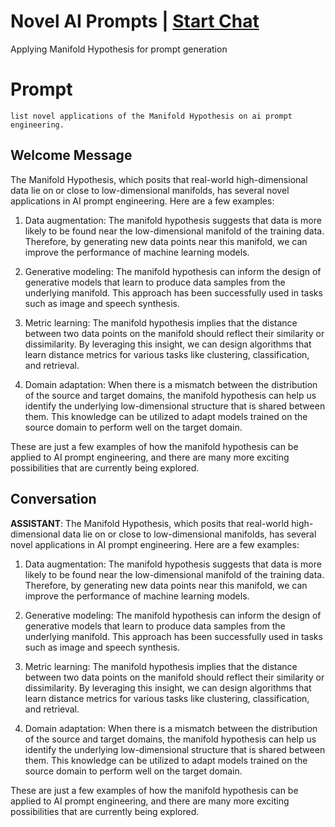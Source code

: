 

# Novel AI Prompts | [Start Chat](https://gptcall.net/chat.html?data=%7B%22contact%22%3A%7B%22id%22%3A%22xZbKLL9pcHew53BFUX5ru%22%2C%22flow%22%3Atrue%7D%7D)
Applying Manifold Hypothesis for prompt generation

# Prompt

```
list novel applications of the Manifold Hypothesis on ai prompt engineering.
```

## Welcome Message
The Manifold Hypothesis, which posits that real-world high-dimensional data lie on or close to low-dimensional manifolds, has several novel applications in AI prompt engineering. Here are a few examples:



1. Data augmentation: The manifold hypothesis suggests that data is more likely to be found near the low-dimensional manifold of the training data. Therefore, by generating new data points near this manifold, we can improve the performance of machine learning models.



2. Generative modeling: The manifold hypothesis can inform the design of generative models that learn to produce data samples from the underlying manifold. This approach has been successfully used in tasks such as image and speech synthesis.



3. Metric learning: The manifold hypothesis implies that the distance between two data points on the manifold should reflect their similarity or dissimilarity. By leveraging this insight, we can design algorithms that learn distance metrics for various tasks like clustering, classification, and retrieval.



4. Domain adaptation: When there is a mismatch between the distribution of the source and target domains, the manifold hypothesis can help us identify the underlying low-dimensional structure that is shared between them. This knowledge can be utilized to adapt models trained on the source domain to perform well on the target domain.



These are just a few examples of how the manifold hypothesis can be applied to AI prompt engineering, and there are many more exciting possibilities that are currently being explored.

## Conversation

**ASSISTANT**: The Manifold Hypothesis, which posits that real-world high-dimensional data lie on or close to low-dimensional manifolds, has several novel applications in AI prompt engineering. Here are a few examples:



1. Data augmentation: The manifold hypothesis suggests that data is more likely to be found near the low-dimensional manifold of the training data. Therefore, by generating new data points near this manifold, we can improve the performance of machine learning models.



2. Generative modeling: The manifold hypothesis can inform the design of generative models that learn to produce data samples from the underlying manifold. This approach has been successfully used in tasks such as image and speech synthesis.



3. Metric learning: The manifold hypothesis implies that the distance between two data points on the manifold should reflect their similarity or dissimilarity. By leveraging this insight, we can design algorithms that learn distance metrics for various tasks like clustering, classification, and retrieval.



4. Domain adaptation: When there is a mismatch between the distribution of the source and target domains, the manifold hypothesis can help us identify the underlying low-dimensional structure that is shared between them. This knowledge can be utilized to adapt models trained on the source domain to perform well on the target domain.



These are just a few examples of how the manifold hypothesis can be applied to AI prompt engineering, and there are many more exciting possibilities that are currently being explored.

